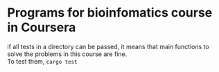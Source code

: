 # Programs for bioinfomatics course in Coursera

if all tests in a directory can be passed, it means that main functions to solve the problems in this course are fine.  
To test them,
`cargo test`


